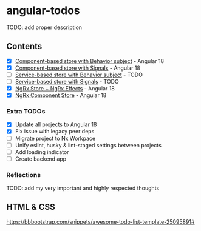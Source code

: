 # angular-todos

TODO: add proper description

## Contents

- [x] [Component-based store with Behavior subject](/todos-component-based/) - Angular 18
- [x] [Component-based store with Signals](/todos-component-based-signals/) - Angular 18
- [ ] [Service-based store with Behavior subject](/todos-service-based/) - TODO
- [ ] [Service-based store with Signals](/todos-service-based-signals/) - TODO
- [x] [NgRx Store + NgRx Effects](/todos-ngrx-store/) - Angular 18
- [x] [NgRx Component Store](/todos-ngrx-component-store/) - Angular 18

### Extra TODOs
- [x] Update all projects to Angular 18
- [x] Fix issue with legacy peer deps
- [ ] Migrate project to Nx Workpace
- [ ] Unify eslint, husky & lint-staged settings between projects 
- [ ] Add loading indicator
- [ ] Create backend app

### Reflections

TODO: add my very important and highly respected thoughts

## HTML & CSS

https://bbbootstrap.com/snippets/awesome-todo-list-template-25095891#
